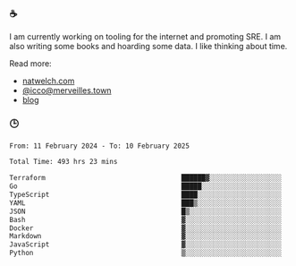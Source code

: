 ### ☕

I am currently working on tooling for the internet and promoting SRE. I am also writing some books and hoarding some data. I like thinking about time. 

Read more:

 - [natwelch.com](https://natwelch.com)
 - [@icco@merveilles.town](https://merveilles.town/@icco)
 - [blog](https://writing.natwelch.com)

### 🕒

<!--START_SECTION:waka-->

```txt
From: 11 February 2024 - To: 10 February 2025

Total Time: 493 hrs 23 mins

Terraform                                  ██████▓░░░░░░░░░░░░░░░░░░   26.05 %
Go                                         █████░░░░░░░░░░░░░░░░░░░░   20.56 %
TypeScript                                 ████░░░░░░░░░░░░░░░░░░░░░   15.45 %
YAML                                       ███▒░░░░░░░░░░░░░░░░░░░░░   13.36 %
JSON                                       █▒░░░░░░░░░░░░░░░░░░░░░░░   04.75 %
Bash                                       ▓░░░░░░░░░░░░░░░░░░░░░░░░   02.86 %
Docker                                     ▓░░░░░░░░░░░░░░░░░░░░░░░░   02.81 %
Markdown                                   ▓░░░░░░░░░░░░░░░░░░░░░░░░   02.23 %
JavaScript                                 ▓░░░░░░░░░░░░░░░░░░░░░░░░   02.10 %
Python                                     ▒░░░░░░░░░░░░░░░░░░░░░░░░   01.51 %
```

<!--END_SECTION:waka-->
